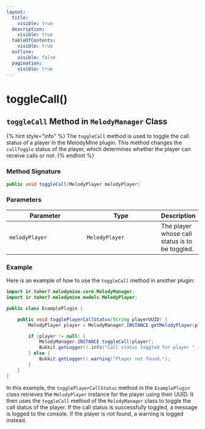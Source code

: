 ```yaml
---
layout:
  title:
    visible: true
  description:
    visible: true
  tableOfContents:
    visible: true
  outline:
    visible: false
  pagination:
    visible: true
---
```


# toggleCall()

## `toggleCall` Method in `MelodyManager` Class

{% hint style="info" %}
The `toggleCall` method is used to toggle the call status of a player in the MelodyMine plugin. This method changes the `callToggle` status of the player, which determines whether the player can receive calls or not.
{% endhint %}

### Method Signature

```java
public void toggleCall(MelodyPlayer melodyPlayer)
```

### Parameters

<table><thead><tr><th width="190">Parameter</th><th width="181">Type</th><th>Description</th></tr></thead><tbody><tr><td><code>melodyPlayer</code></td><td><code>MelodyPlayer</code></td><td>The player whose call status is to be toggled.</td></tr></tbody></table>

### Example

Here is an example of how to use the `toggleCall` method in another plugin:

```java
import ir.taher7.melodymine.core.MelodyManager;
import ir.taher7.melodymine.models.MelodyPlayer;

public class ExamplePlugin {

    public void togglePlayerCallStatus(String playerUUID) {
        MelodyPlayer player = MelodyManager.INSTANCE.getMelodyPlayer(playerUUID);

        if (player != null) {
            MelodyManager.INSTANCE.toggleCall(player);
            Bukkit.getLogger().info("Call status toggled for player " + player.getName());
        } else {
            Bukkit.getLogger().warning("Player not found.");
        }
    }
}
```

In this example, the `togglePlayerCallStatus` method in the `ExamplePlugin` class retrieves the `MelodyPlayer` instance for the player using their UUID. It then uses the `toggleCall` method of the `MelodyManager` class to toggle the call status of the player. If the call status is successfully toggled, a message is logged to the console. If the player is not found, a warning is logged instead.

